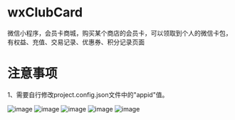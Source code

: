 # wxClubCard
微信小程序，会员卡商城，购买某个商店的会员卡，可以领取到个人的微信卡包，有权益、充值、交易记录、优惠券、积分记录页面

# 注意事项
1、需要自行修改project.config.json文件中的"appid"值。

![image](https://github.com/panyefan/wxClubCard/blob/master/screens/1.jpg)
![image](https://github.com/panyefan/wxClubCard/blob/master/screens/2.jpg)
![image](https://github.com/panyefan/wxClubCard/blob/master/screens/3.jpg)
![image](https://github.com/panyefan/wxClubCard/blob/master/screens/4.jpg)
![image](https://github.com/panyefan/wxClubCard/blob/master/screens/5.jpg)


